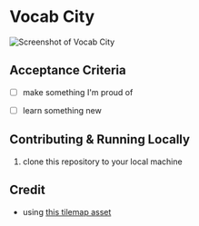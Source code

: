 # Vocab City

![Screenshot of Vocab City](/doc/img/project.png)

## Acceptance Criteria

- [ ] make something I'm proud of
- [ ] learn something new


## Contributing & Running Locally

1. clone this repository to your local machine


## Credit

- using [this tilemap asset](https://kenney.nl/assets/pixel-platformer-blocks)